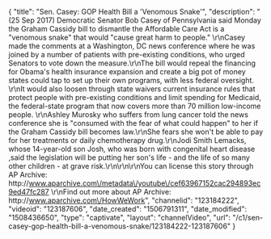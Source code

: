 {
    "title": "Sen. Casey: GOP Health Bill a 'Venomous Snake'",
    "description": "(25 Sep 2017) Democratic Senator Bob Casey of Pennsylvania said Monday the Graham Cassidy bill to dismantle the Affordable Care Act is a \"venomous snake\" that would \"cause great harm to people.\" \r\nCasey made the comments at a Washington, DC news conference where he was joined by a number of patients with pre-existing conditions, who urged Senators to vote down the measure.\r\nThe bill would repeal the financing for Obama's health insurance expansion and create a big pot of money states could tap to set up their own programs, with less federal oversight. \r\nIt would also loosen through state waivers current insurance rules that protect people with pre-existing conditions and limit spending for Medicaid, the federal-state program that now covers more than 70 million low-income people.  \r\nAshley Murosky who suffers from lung cancer told the news conference she is \"consumed with the fear of what could happen\" to her if the Graham Cassidy bill becomes law.\r\nShe fears she won't be able to pay for her treatments or daily chemotherapy drug.\r\nJodi Smith Lemacks, whose 14-year-old son Josh, who was born with congenital heart disease ,said the legislation will be putting her son's life - and the life of so many other children - at grave risk.\r\n\r\n\r\nYou can license this story through AP Archive: http:\/\/www.aparchive.com\/metadata\/youtube\/cef63967152cac294893ec9ed47fc287 \r\nFind out more about AP Archive: http:\/\/www.aparchive.com\/HowWeWork",
    "channelid": "123184222",
    "videoid": "123187606",
    "date_created": "1506791311",
    "date_modified": "1508436650",
    "type": "captivate",
    "layout": "channelVideo",
    "url": "\/c1\/sen-casey-gop-health-bill-a-venomous-snake\/123184222-123187606"
}